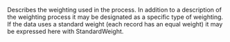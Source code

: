 Describes the weighting used in the process. In addition to a description of the weighting process it may be designated as a specific type of weighting. If the data uses a standard weight (each record has an equal weight) it may be expressed here with StandardWeight.